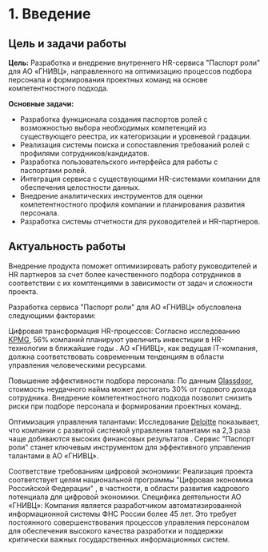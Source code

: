 # 1. Введение

##	Цель и задачи работы
**Цель:** Разработка и внедрение внутреннего HR-сервиса "Паспорт роли" для АО «ГНИВЦ», направленного на оптимизацию процессов подбора персонала и формирования проектных команд на основе компетентностного подхода.

**Основные задачи:**
* Разработка функционала создания паспортов ролей с возможностью выбора необходимых компетенций из существующего реестра, их категоризации и уровневой градации.
* Реализация системы поиска и сопоставления требований ролей с профилями сотрудников/кандидатов.
* Разработка пользовательского интерфейса для работы с паспортами ролей.
* Интеграция сервиса с существующими HR-системами компании для обеспечения целостности данных.
* Внедрение аналитических инструментов для оценки компетентностного профиля компании и планирования развития персонала.
* Разработка системы отчетности для руководителей и HR-партнеров.

##	Актуальность работы
Внедрение продукта поможет оптимизировать работу руководителей и HR партнеров за счет более качественного подбора сотрудников в соответствии с их комптенциями в зависимости от задач и сложности проекта.

Разработка сервиса "Паспорт роли" для АО «ГНИВЦ» обусловлена следующими факторами:

Цифровая трансформация HR-процессов: Согласно исследованию [KPMG](https://home.kpmg/xx/en/home/insights/2019/11/the-future-of-human-resources-2020.html), 56% компаний планируют увеличить инвестиции в HR-технологии в ближайшие годы . АО «ГНИВЦ», как ведущая IT-компания, должна соответствовать современным тенденциям в области управления человеческими ресурсами.

Повышение эффективности подбора персонала: По данным [Glassdoor](https://home.kpmg/xx/en/home/insights/2019/11/the-future-of-human-resources-2020.html), стоимость неудачного найма может достигать 30% от годового дохода сотрудника. Внедрение компетентностного подхода позволит снизить риски при подборе персонала и формировании проектных команд.

Оптимизация управления талантами: Исследование [Deloitte](https://home.kpmg/xx/en/home/insights/2019/11/the-future-of-human-resources-2020.html) показывает, что компании с развитой системой управления талантами на 2,3 раза чаще добиваются высоких финансовых результатов . Сервис "Паспорт роли" станет ключевым инструментом для эффективного управления талантами в АО «ГНИВЦ».

Соответствие требованиям цифровой экономики: Реализация проекта соответствует целям национальной программы "Цифровая экономика Российской Федерации" , в частности, в области развития кадрового потенциала для цифровой экономики.
Специфика деятельности АО «ГНИВЦ»: Компания является разработчиком автоматизированной информационной системы ФНС России более 45 лет. Это требует постоянного совершенствования процессов управления персоналом для обеспечения высокого качества разработки и поддержки критически важных государственных информационных систем.
